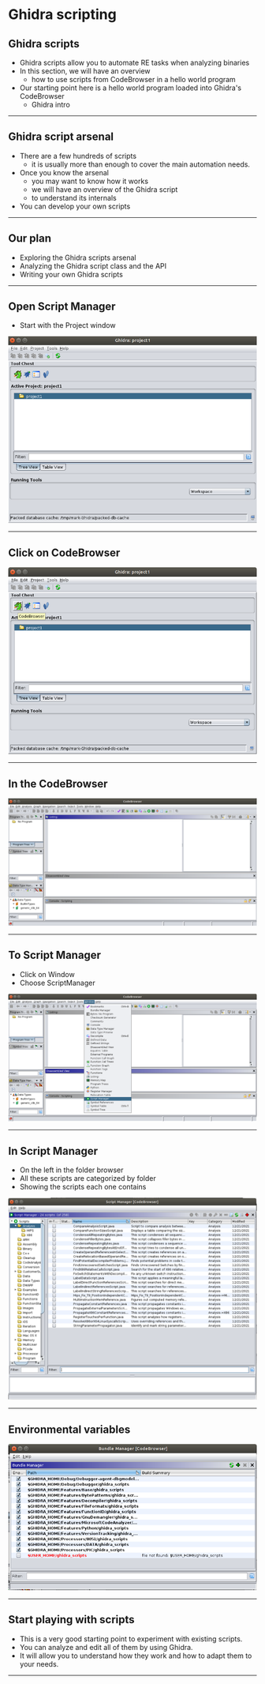 # Ghidra scripting

## Ghidra scripts 

* Ghidra scripts allow you to automate RE tasks when analyzing binaries
* In this section, we will have an overview
  * how to use scripts from CodeBrowser in a hello world program
* Our starting point here is a hello world program loaded into Ghidra's CodeBrowser
  * Ghidra intro

---

## Ghidra script arsenal

* There are a few hundreds of scripts
  * it is usually more than enough to cover the main automation needs.
* Once you know the arsenal
  * you may want to know how it works
  * we will have an overview of the Ghidra script 
  * to understand its internals
* You can develop your own scripts

---

## Our plan

* Exploring the Ghidra scripts arsenal
* Analyzing the Ghidra script class and the API
* Writing your own Ghidra scripts

---

## Open Script Manager

* Start with the Project window

![](../images/18.png)

---

## Click on CodeBrowser

![](../images/19.png)

---

## In the CodeBrowser


![](../images/20.png)

---

## To Script Manager

* Click on Window
* Choose ScriptManager

![](../images/21.png)

---

## In Script Manager

* On the left in the folder browser
* All these scripts are categorized by folder
* Showing the scripts each one contains

![](../images/22.png)

---

## Environmental variables

![](../images/23.png)

---

## Start playing with scripts

* This is a very good starting point to experiment with existing scripts. 
* You can analyze and edit all of them by using Ghidra. 
* It will allow you to understand how they work and how to adapt them to your needs.

---


